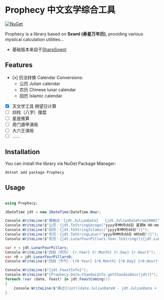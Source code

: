 ﻿# Prophecy 中文玄学综合工具

[![NuGet](https://img.shields.io/nuget/v/Prophecy.svg?style=flat-square)](https://www.nuget.org/packages/Prophecy)

Prophecy is a library based on ​**Sxwnl (寿星万年历)**, providing various mystical calculation utilities...

 - 基础版本来自于[SharpSxwnl](https://github.com/HongchenMeng/SharpSxwnl)


## Features

- ​[x] 历法转换 Calendar Conversions:
  - 公历 Julian calendar
  - 农历 Chinese lunar calendar
  - 回历 Islamic calendar
- [x] 天文学工具 朔望日计算
- [ ] 四柱（八字）摆盘
- [ ] 星座推算
- [ ] 奇门遁甲演局
- [ ] 大六壬演局
- [ ] ......

## Installation

You can install the library via NuGet Package Manager:

```bash
dotnet add package Prophecy

```


## Usage


```csharp

using Prophecy;

JDateTime jdt = new JDateTime(DateTime.Now);

Console.WriteLine($"儒略日：{jdt.JulianDate}   {jdt.JulianDateFrom2000}");
Console.WriteLine($"公历：{jdt.ToStringGeroge("yyyy年MM月dd日 星期W HH:mm:ss")}");
Console.WriteLine($"回历：{jdt.ToStringIslamic("yyyy年MM月dd日")}");
Console.WriteLine($"农历：{jdt.ToStringLunar("yyyy年MM月dd日 H时m刻")}");
Console.WriteLine($"农历：{jdt.LunarFourPillars.Year.ToString()}{jdt.LunarShengxiao.ToString()}年 {(jdt.IsLunarLeapMonth ? "闰" : "")}{jdt.LunarMonthName}月{jdt.LunarDayName}日 ({(jdt.IsLunarBigMonth ? "大" : "小")}) {jdt.LunarShiKe} {jdt.Jieqi.ToString()}已过{jdt.JieqiBegin:N2}天{(jdt.isTodayJieqi ? "★" : "")}");

var r = jdt.LunarFourPillars;
Console.WriteLine($"四柱（农历）：{r.Year} {r.Month} {r.Day} {r.Hour}");
var r0 = jdt.LunarFourPillars0;
Console.WriteLine($"四柱（节气）：{r0.Year} {r0.Month} {r0.Day} {r0.Hour}");

Console.WriteLine($"{jdt.FeastInfo}");
Console.WriteLine($"{Prophecy.Data.ChaodaiInfo.getChaodaiDesc(jdt)}");
foreach (var (date, feast) in jdt.FeastComing())
{
    Console.WriteLine($"再过{(int)(date.JulianDate0 - jdt.JulianDate + 1)}天：{feast}");
}

```